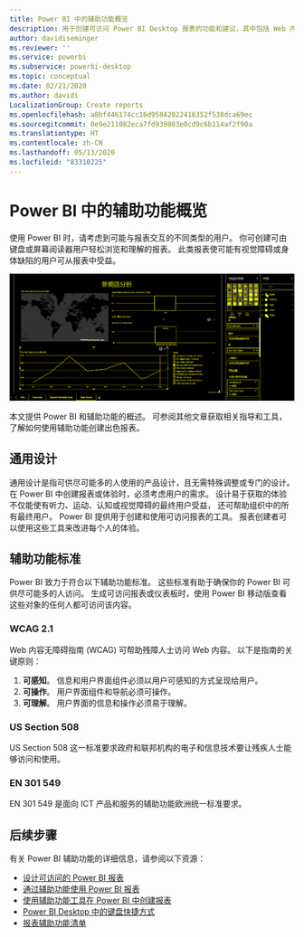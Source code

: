```yaml
---
title: Power BI 中的辅助功能概览
description: 用于创建可访问 Power BI Desktop 报表的功能和建议，其中包括 Web 内容无障碍指南 (WCAG)
author: davidiseminger
ms.reviewer: ''
ms.service: powerbi
ms.subservice: powerbi-desktop
ms.topic: conceptual
ms.date: 02/21/2020
ms.author: davidi
LocalizationGroup: Create reports
ms.openlocfilehash: a8bf446174cc16d95842022416352f538dca69ec
ms.sourcegitcommit: 0e9e211082eca7fd939803e0cd9c6b114af2f90a
ms.translationtype: HT
ms.contentlocale: zh-CN
ms.lasthandoff: 05/13/2020
ms.locfileid: "83310225"
---
```

# <a name="overview-of-accessibility-in-power-bi"></a>Power BI 中的辅助功能概览

使用 Power BI 时，请考虑到可能与报表交互的不同类型的用户。 你可创建可由键盘或屏幕阅读器用户轻松浏览和理解的报表。 此类报表使可能有视觉障碍或身体缺陷的用户可从报表中受益。

![Windows 高对比度设置](media/desktop-accessibility/accessibility-05b.png)

本文提供 Power BI 和辅助功能的概述。 可参阅其他文章获取相关指导和工具，了解如何使用辅助功能创建出色报表。

## <a name="universal-design"></a>通用设计

通用设计是指可供尽可能多的人使用的产品设计，且无需特殊调整或专门的设计。 在 Power BI 中创建报表或体验时，必须考虑用户的需求。 设计易于获取的体验不仅能使有听力、运动、认知或视觉障碍的最终用户受益， 还可帮助组织中的所有最终用户。 Power BI 提供用于创建和使用可访问报表的工具。 报表创建者可以使用这些工具来改进每个人的体验。

## <a name="accessibility-standards"></a>辅助功能标准

Power BI 致力于符合以下辅助功能标准。 这些标准有助于确保你的 Power BI 可供尽可能多的人访问。 生成可访问报表或仪表板时，使用 Power BI 移动版查看这些对象的任何人都可访问该内容。

### <a name="wcag-21"></a>WCAG 2.1

Web 内容无障碍指南 (WCAG) 可帮助残障人士访问 Web 内容。 以下是指南的关键原则：

1. **可感知**。 信息和用户界面组件必须以用户可感知的方式呈现给用户。
2. **可操作**。 用户界面组件和导航必须可操作。
3. **可理解**。 用户界面的信息和操作必须易于理解。

### <a name="us-section-508"></a>US Section 508

US Section 508 这一标准要求政府和联邦机构的电子和信息技术要让残疾人士能够访问和使用。

### <a name="en-301-549"></a>EN 301 549

EN 301 549 是面向 ICT 产品和服务的辅助功能欧洲统一标准要求。  

## <a name="next-steps"></a>后续步骤

有关 Power BI 辅助功能的详细信息，请参阅以下资源：

* [设计可访问的 Power BI 报表](desktop-accessibility-creating-reports.md)
* [通过辅助功能使用 Power BI 报表](desktop-accessibility-consuming-tools.md)
* [使用辅助功能工具在 Power BI 中创建报表](desktop-accessibility-creating-tools.md)
* [Power BI Desktop 中的键盘快捷方式](desktop-accessibility-keyboard-shortcuts.md)
* [报表辅助功能清单](desktop-accessibility-creating-reports.md#report-accessibility-checklist)


